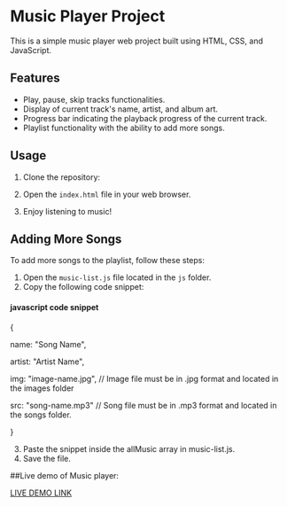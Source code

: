 # Music Player Project

This is a simple music player web project built using HTML, CSS, and JavaScript.

## Features

- Play, pause, skip tracks functionalities.
- Display of current track's name, artist, and album art.
- Progress bar indicating the playback progress of the current track.
- Playlist functionality with the ability to add more songs.

## Usage

1. Clone the repository:

2. Open the `index.html` file in your web browser.

3. Enjoy listening to music!

## Adding More Songs

To add more songs to the playlist, follow these steps:

1. Open the `music-list.js` file located in the `js` folder.
2. Copy the following code snippet:

#### javascript code snippet
{

  name: "Song Name",
  
  artist: "Artist Name",
  
  img: "image-name.jpg", // Image file must be in .jpg format and located in the images folder
  
  src: "song-name.mp3"   // Song file must be in .mp3 format and located in the songs folder.
  
}

3. Paste the snippet inside the allMusic array in music-list.js.
4. Save the file.

##Live demo of Music player:

<a href="https://harshitha-p2004.github.io/Music-Player/" target="_blanck">LIVE DEMO LINK</a>
